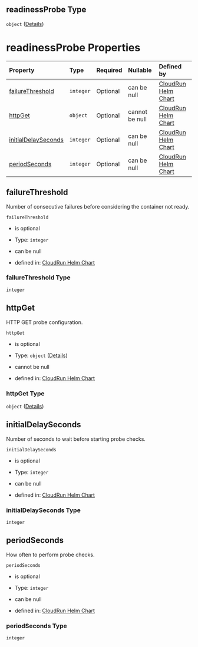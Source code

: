 ## readinessProbe Type

`object` ([Details](values-properties-readinessprobe.md))

# readinessProbe Properties

| Property                                    | Type      | Required | Nullable       | Defined by                                                                                                                                                                                                               |
| :------------------------------------------ | :-------- | :------- | :------------- | :----------------------------------------------------------------------------------------------------------------------------------------------------------------------------------------------------------------------- |
| [failureThreshold](#failurethreshold)       | `integer` | Optional | can be null    | [CloudRun Helm Chart](values-properties-readinessprobe-properties-failurethreshold.md "https://github.com/serverless-helm/serverless-helm/charts/cloudrun#/properties/readinessProbe/properties/failureThreshold")       |
| [httpGet](#httpget)                         | `object`  | Optional | cannot be null | [CloudRun Helm Chart](values-properties-readinessprobe-properties-httpget.md "https://github.com/serverless-helm/serverless-helm/charts/cloudrun#/properties/readinessProbe/properties/httpGet")                         |
| [initialDelaySeconds](#initialdelayseconds) | `integer` | Optional | can be null    | [CloudRun Helm Chart](values-properties-readinessprobe-properties-initialdelayseconds.md "https://github.com/serverless-helm/serverless-helm/charts/cloudrun#/properties/readinessProbe/properties/initialDelaySeconds") |
| [periodSeconds](#periodseconds)             | `integer` | Optional | can be null    | [CloudRun Helm Chart](values-properties-readinessprobe-properties-periodseconds.md "https://github.com/serverless-helm/serverless-helm/charts/cloudrun#/properties/readinessProbe/properties/periodSeconds")             |

## failureThreshold

Number of consecutive failures before considering the container not ready.

`failureThreshold`

* is optional

* Type: `integer`

* can be null

* defined in: [CloudRun Helm Chart](values-properties-readinessprobe-properties-failurethreshold.md "https://github.com/serverless-helm/serverless-helm/charts/cloudrun#/properties/readinessProbe/properties/failureThreshold")

### failureThreshold Type

`integer`

## httpGet

HTTP GET probe configuration.

`httpGet`

* is optional

* Type: `object` ([Details](values-properties-readinessprobe-properties-httpget.md))

* cannot be null

* defined in: [CloudRun Helm Chart](values-properties-readinessprobe-properties-httpget.md "https://github.com/serverless-helm/serverless-helm/charts/cloudrun#/properties/readinessProbe/properties/httpGet")

### httpGet Type

`object` ([Details](values-properties-readinessprobe-properties-httpget.md))

## initialDelaySeconds

Number of seconds to wait before starting probe checks.

`initialDelaySeconds`

* is optional

* Type: `integer`

* can be null

* defined in: [CloudRun Helm Chart](values-properties-readinessprobe-properties-initialdelayseconds.md "https://github.com/serverless-helm/serverless-helm/charts/cloudrun#/properties/readinessProbe/properties/initialDelaySeconds")

### initialDelaySeconds Type

`integer`

## periodSeconds

How often to perform probe checks.

`periodSeconds`

* is optional

* Type: `integer`

* can be null

* defined in: [CloudRun Helm Chart](values-properties-readinessprobe-properties-periodseconds.md "https://github.com/serverless-helm/serverless-helm/charts/cloudrun#/properties/readinessProbe/properties/periodSeconds")

### periodSeconds Type

`integer`
